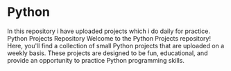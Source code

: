 # Python
In this repository i have uploaded projects which i do daily for practice.
Python Projects Repository
Welcome to the Python Projects repository! Here, you'll find a collection of small Python projects that are uploaded on a weekly basis. These projects are designed to be fun, educational, and provide an opportunity to practice Python programming skills.
